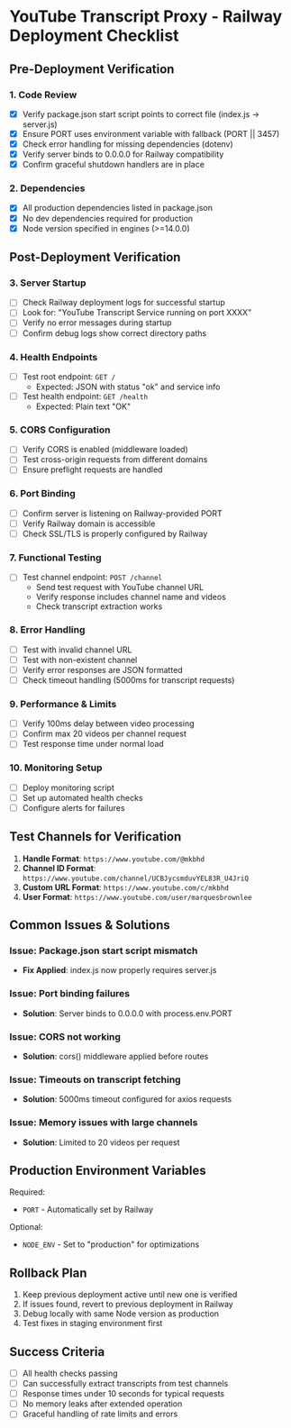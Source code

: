 # YouTube Transcript Proxy - Railway Deployment Checklist

## Pre-Deployment Verification

### 1. Code Review
- [x] Verify package.json start script points to correct file (index.js → server.js)
- [x] Ensure PORT uses environment variable with fallback (PORT || 3457)
- [x] Check error handling for missing dependencies (dotenv)
- [x] Verify server binds to 0.0.0.0 for Railway compatibility
- [x] Confirm graceful shutdown handlers are in place

### 2. Dependencies
- [x] All production dependencies listed in package.json
- [x] No dev dependencies required for production
- [x] Node version specified in engines (>=14.0.0)

## Post-Deployment Verification

### 3. Server Startup
- [ ] Check Railway deployment logs for successful startup
- [ ] Look for: "YouTube Transcript Service running on port XXXX"
- [ ] Verify no error messages during startup
- [ ] Confirm debug logs show correct directory paths

### 4. Health Endpoints
- [ ] Test root endpoint: `GET /`
  - Expected: JSON with status "ok" and service info
- [ ] Test health endpoint: `GET /health`
  - Expected: Plain text "OK"

### 5. CORS Configuration
- [ ] Verify CORS is enabled (middleware loaded)
- [ ] Test cross-origin requests from different domains
- [ ] Ensure preflight requests are handled

### 6. Port Binding
- [ ] Confirm server is listening on Railway-provided PORT
- [ ] Verify Railway domain is accessible
- [ ] Check SSL/TLS is properly configured by Railway

### 7. Functional Testing
- [ ] Test channel endpoint: `POST /channel`
  - Send test request with YouTube channel URL
  - Verify response includes channel name and videos
  - Check transcript extraction works

### 8. Error Handling
- [ ] Test with invalid channel URL
- [ ] Test with non-existent channel
- [ ] Verify error responses are JSON formatted
- [ ] Check timeout handling (5000ms for transcript requests)

### 9. Performance & Limits
- [ ] Verify 100ms delay between video processing
- [ ] Confirm max 20 videos per channel request
- [ ] Test response time under normal load

### 10. Monitoring Setup
- [ ] Deploy monitoring script
- [ ] Set up automated health checks
- [ ] Configure alerts for failures

## Test Channels for Verification

1. **Handle Format**: `https://www.youtube.com/@mkbhd`
2. **Channel ID Format**: `https://www.youtube.com/channel/UCBJycsmduvYEL83R_U4JriQ`
3. **Custom URL Format**: `https://www.youtube.com/c/mkbhd`
4. **User Format**: `https://www.youtube.com/user/marquesbrownlee`

## Common Issues & Solutions

### Issue: Package.json start script mismatch
- **Fix Applied**: index.js now properly requires server.js

### Issue: Port binding failures
- **Solution**: Server binds to 0.0.0.0 with process.env.PORT

### Issue: CORS not working
- **Solution**: cors() middleware applied before routes

### Issue: Timeouts on transcript fetching
- **Solution**: 5000ms timeout configured for axios requests

### Issue: Memory issues with large channels
- **Solution**: Limited to 20 videos per request

## Production Environment Variables

Required:
- `PORT` - Automatically set by Railway

Optional:
- `NODE_ENV` - Set to "production" for optimizations

## Rollback Plan

1. Keep previous deployment active until new one is verified
2. If issues found, revert to previous deployment in Railway
3. Debug locally with same Node version as production
4. Test fixes in staging environment first

## Success Criteria

- [ ] All health checks passing
- [ ] Can successfully extract transcripts from test channels
- [ ] Response times under 10 seconds for typical requests
- [ ] No memory leaks after extended operation
- [ ] Graceful handling of rate limits and errors